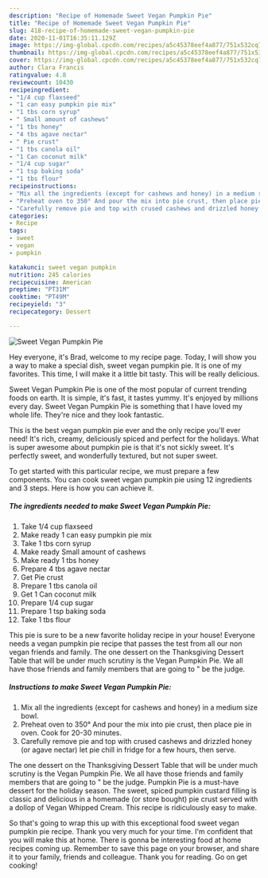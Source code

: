```yaml
---
description: "Recipe of Homemade Sweet Vegan Pumpkin Pie"
title: "Recipe of Homemade Sweet Vegan Pumpkin Pie"
slug: 418-recipe-of-homemade-sweet-vegan-pumpkin-pie
date: 2020-11-01T16:35:11.129Z
image: https://img-global.cpcdn.com/recipes/a5c45378eef4a877/751x532cq70/sweet-vegan-pumpkin-pie-recipe-main-photo.jpg
thumbnail: https://img-global.cpcdn.com/recipes/a5c45378eef4a877/751x532cq70/sweet-vegan-pumpkin-pie-recipe-main-photo.jpg
cover: https://img-global.cpcdn.com/recipes/a5c45378eef4a877/751x532cq70/sweet-vegan-pumpkin-pie-recipe-main-photo.jpg
author: Clara Francis
ratingvalue: 4.8
reviewcount: 10430
recipeingredient:
- "1/4 cup flaxseed"
- "1 can easy pumpkin pie mix"
- "1 tbs corn syrup"
- " Small amount of cashews"
- "1 tbs honey"
- "4 tbs agave nectar"
- " Pie crust"
- "1 tbs canola oil"
- "1 Can coconut milk"
- "1/4 cup sugar"
- "1 tsp baking soda"
- "1 tbs flour"
recipeinstructions:
- "Mix all the ingredients (except for cashews and honey) in a medium size bowl."
- "Preheat oven to 350° And pour the mix into pie crust, then place pie in oven. Cook for 20-30 minutes."
- "Carefully remove pie and top with crused cashews and drizzled honey (or agave nectar) let pie chill in fridge for a few hours, then serve."
categories:
- Recipe
tags:
- sweet
- vegan
- pumpkin

katakunci: sweet vegan pumpkin 
nutrition: 245 calories
recipecuisine: American
preptime: "PT31M"
cooktime: "PT49M"
recipeyield: "3"
recipecategory: Dessert

---
```



![Sweet Vegan Pumpkin Pie](https://img-global.cpcdn.com/recipes/a5c45378eef4a877/751x532cq70/sweet-vegan-pumpkin-pie-recipe-main-photo.jpg)

Hey everyone, it's Brad, welcome to my recipe page. Today, I will show you a way to make a special dish, sweet vegan pumpkin pie. It is one of my favorites. This time, I will make it a little bit tasty. This will be really delicious.

Sweet Vegan Pumpkin Pie is one of the most popular of current trending foods on earth. It is simple, it's fast, it tastes yummy. It's enjoyed by millions every day. Sweet Vegan Pumpkin Pie is something that I have loved my whole life. They're nice and they look fantastic.

This is the best vegan pumpkin pie ever and the only recipe you&#39;ll ever need! It&#39;s rich, creamy, deliciously spiced and perfect for the holidays. What is super awesome about pumpkin pie is that it&#39;s not sickly sweet. It&#39;s perfectly sweet, and wonderfully textured, but not super sweet.


To get started with this particular recipe, we must prepare a few components. You can cook sweet vegan pumpkin pie using 12 ingredients and 3 steps. Here is how you can achieve it.

<!--inarticleads1-->

##### The ingredients needed to make Sweet Vegan Pumpkin Pie:

1. Take 1/4 cup flaxseed
1. Make ready 1 can easy pumpkin pie mix
1. Take 1 tbs corn syrup
1. Make ready  Small amount of cashews
1. Make ready 1 tbs honey
1. Prepare 4 tbs agave nectar
1. Get  Pie crust
1. Prepare 1 tbs canola oil
1. Get 1 Can coconut milk
1. Prepare 1/4 cup sugar
1. Prepare 1 tsp baking soda
1. Take 1 tbs flour


This pie is sure to be a new favorite holiday recipe in your house! Everyone needs a vegan pumpkin pie recipe that passes the test from all our non vegan friends and family. The one dessert on the Thanksgiving Dessert Table that will be under much scrutiny is the Vegan Pumpkin Pie. We all have those friends and family members that are going to &#34; be the judge. 

<!--inarticleads2-->

##### Instructions to make Sweet Vegan Pumpkin Pie:

1. Mix all the ingredients (except for cashews and honey) in a medium size bowl.
1. Preheat oven to 350° And pour the mix into pie crust, then place pie in oven. Cook for 20-30 minutes.
1. Carefully remove pie and top with crused cashews and drizzled honey (or agave nectar) let pie chill in fridge for a few hours, then serve.


The one dessert on the Thanksgiving Dessert Table that will be under much scrutiny is the Vegan Pumpkin Pie. We all have those friends and family members that are going to &#34; be the judge. Pumpkin Pie is a must-have dessert for the holiday season. The sweet, spiced pumpkin custard filling is classic and delicious in a homemade (or store bought) pie crust served with a dollop of Vegan Whipped Cream. This recipe is ridiculously easy to make. 

So that's going to wrap this up with this exceptional food sweet vegan pumpkin pie recipe. Thank you very much for your time. I'm confident that you will make this at home. There is gonna be interesting food at home recipes coming up. Remember to save this page on your browser, and share it to your family, friends and colleague. Thank you for reading. Go on get cooking!
